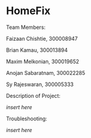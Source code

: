 # HomeFix

Team Members:

Faizaan Chishtie, 300008947

Brian Kamau, 300013894

Maxim Melkonian, 300019652

Anojan Sabaratnam, 300022285

Sy Rajeswaran, 300005333


Description of Project:

*insert here*

Troubleshooting:

*insert here*

